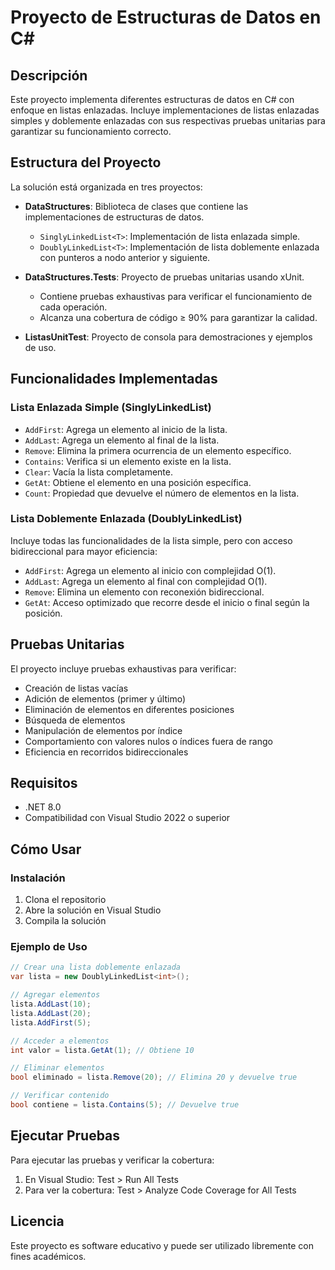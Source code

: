 # Proyecto de Estructuras de Datos en C#

## Descripción
Este proyecto implementa diferentes estructuras de datos en C# con enfoque en listas enlazadas. Incluye implementaciones de listas enlazadas simples y doblemente enlazadas con sus respectivas pruebas unitarias para garantizar su funcionamiento correcto.

## Estructura del Proyecto
La solución está organizada en tres proyectos:

- **DataStructures**: Biblioteca de clases que contiene las implementaciones de estructuras de datos.
  - `SinglyLinkedList<T>`: Implementación de lista enlazada simple.
  - `DoublyLinkedList<T>`: Implementación de lista doblemente enlazada con punteros a nodo anterior y siguiente.

- **DataStructures.Tests**: Proyecto de pruebas unitarias usando xUnit.
  - Contiene pruebas exhaustivas para verificar el funcionamiento de cada operación.
  - Alcanza una cobertura de código ≥ 90% para garantizar la calidad.

- **ListasUnitTest**: Proyecto de consola para demostraciones y ejemplos de uso.

## Funcionalidades Implementadas

### Lista Enlazada Simple (SinglyLinkedList)
- `AddFirst`: Agrega un elemento al inicio de la lista.
- `AddLast`: Agrega un elemento al final de la lista.
- `Remove`: Elimina la primera ocurrencia de un elemento específico.
- `Contains`: Verifica si un elemento existe en la lista.
- `Clear`: Vacía la lista completamente.
- `GetAt`: Obtiene el elemento en una posición específica.
- `Count`: Propiedad que devuelve el número de elementos en la lista.

### Lista Doblemente Enlazada (DoublyLinkedList)
Incluye todas las funcionalidades de la lista simple, pero con acceso bidireccional para mayor eficiencia:
- `AddFirst`: Agrega un elemento al inicio con complejidad O(1).
- `AddLast`: Agrega un elemento al final con complejidad O(1).
- `Remove`: Elimina un elemento con reconexión bidireccional.
- `GetAt`: Acceso optimizado que recorre desde el inicio o final según la posición.

## Pruebas Unitarias
El proyecto incluye pruebas exhaustivas para verificar:
- Creación de listas vacías
- Adición de elementos (primer y último)
- Eliminación de elementos en diferentes posiciones
- Búsqueda de elementos
- Manipulación de elementos por índice
- Comportamiento con valores nulos o índices fuera de rango
- Eficiencia en recorridos bidireccionales

## Requisitos
- .NET 8.0
- Compatibilidad con Visual Studio 2022 o superior

## Cómo Usar

### Instalación
1. Clona el repositorio
2. Abre la solución en Visual Studio
3. Compila la solución

### Ejemplo de Uso

```csharp
// Crear una lista doblemente enlazada
var lista = new DoublyLinkedList<int>();

// Agregar elementos
lista.AddLast(10);
lista.AddLast(20);
lista.AddFirst(5);

// Acceder a elementos
int valor = lista.GetAt(1); // Obtiene 10

// Eliminar elementos
bool eliminado = lista.Remove(20); // Elimina 20 y devuelve true

// Verificar contenido
bool contiene = lista.Contains(5); // Devuelve true
```

## Ejecutar Pruebas
Para ejecutar las pruebas y verificar la cobertura:

1. En Visual Studio: Test > Run All Tests
2. Para ver la cobertura: Test > Analyze Code Coverage for All Tests

## Licencia
Este proyecto es software educativo y puede ser utilizado libremente con fines académicos.
